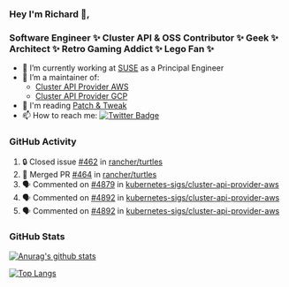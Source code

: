 ### Hey I'm Richard 👋, 

<h3 align="left">Software Engineer ✨ Cluster API & OSS Contributor ✨ Geek ✨ Architect ✨ Retro Gaming Addict ✨ Lego Fan ✨</h3>

- 🔭 I’m currently working at [SUSE](https://www.suse.com/) as a Principal Engineer
- 👯 I’m a maintainer of:
  -  [Cluster API Provider AWS](https://github.com/kubernetes-sigs/cluster-api-provider-aws)
  -  [Cluster API Provider GCP](https://github.com/kubernetes-sigs/cluster-api-provider-gcp)
- 💬 I'm reading [Patch & Tweak](https://bjooks.com/products/patch-tweak-exploring-modular-synthesis)
- 📫 How to reach me: [![Twitter Badge](https://img.shields.io/badge/-@fruit_case-00acee?style=flat&logo=Twitter&logoColor=white)](https://twitter.com/intent/follow?screen_name=fruit_case "Follow on Twitter")

### GitHub Activity 

<!--START_SECTION:activity-->
1. 🔒 Closed issue [#462](https://github.com/rancher/turtles/issues/462) in [rancher/turtles](https://github.com/rancher/turtles)
2. 🎉 Merged PR [#464](https://github.com/rancher/turtles/pull/464) in [rancher/turtles](https://github.com/rancher/turtles)
3. 🗣 Commented on [#4879](https://github.com/kubernetes-sigs/cluster-api-provider-aws/pull/4879#issuecomment-2036881994) in [kubernetes-sigs/cluster-api-provider-aws](https://github.com/kubernetes-sigs/cluster-api-provider-aws)
4. 🗣 Commented on [#4892](https://github.com/kubernetes-sigs/cluster-api-provider-aws/pull/4892#issuecomment-2036878597) in [kubernetes-sigs/cluster-api-provider-aws](https://github.com/kubernetes-sigs/cluster-api-provider-aws)
5. 🗣 Commented on [#4892](https://github.com/kubernetes-sigs/cluster-api-provider-aws/pull/4892#issuecomment-2036876252) in [kubernetes-sigs/cluster-api-provider-aws](https://github.com/kubernetes-sigs/cluster-api-provider-aws)
<!--END_SECTION:activity-->

### GitHub Stats

[![Anurag's github stats](https://github-readme-stats.vercel.app/api?username=richardcase&count_private=true&show_icons=true)](https://github.com/anuraghazra/github-readme-stats)

[![Top Langs](https://github-readme-stats.vercel.app/api/top-langs/?username=richardcase&hide=html&layout=compact)](https://github.com/anuraghazra/github-readme-stats)
